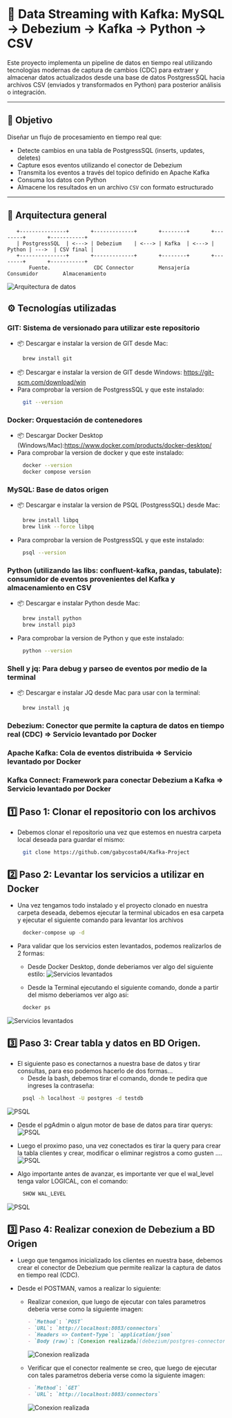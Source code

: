 # 🔄 Data Streaming with Kafka: MySQL → Debezium → Kafka → Python → CSV

Este proyecto implementa un pipeline de datos en tiempo real utilizando tecnologías modernas de captura de cambios (CDC) para extraer y almacenar datos actualizados desde una base de datos PostgressSQL hacia archivos CSV (enviados y transformados en Python) para posterior análisis o integración.

---

## 📌 Objetivo

Diseñar un flujo de procesamiento en tiempo real que:
- Detecte cambios en una tabla de PostgressSQL (inserts, updates, deletes)
- Capture esos eventos utilizando el conector de Debezium
- Transmita los eventos a través del topico definido en Apache Kafka
- Consuma los datos con Python
- Almacene los resultados en un archivo `CSV` con formato estructurado

---

## 🧱 Arquitectura general

```plaintext
   +---------------+       +-------------+       +--------+       +--------+       +-----------+
   | PostgressSQL  | <---> | Debezium    | <---> | Kafka  | <---> | Python | --->  | CSV final |
   +---------------+       +-------------+       +--------+       +--------+       +-----------+
       Fuente.              CDC Connector        Mensajería       Consumidor        Almacenamiento
```

![Arquitectura de datos](img/Arquitectura_de_datos.png)



## ⚙️ Tecnologías utilizadas


### GIT: Sistema de versionado para utilizar este repositorio
  - 📦 Descargar e instalar la version de GIT desde Mac:
```bash
     brew install git
```
  - 📦 Descargar e instalar la version de GIT desde Windows: https://git-scm.com/download/win 
  - Para comprobar la version de PostgressSQL y que este instalado:
```bash
     git --version
```


### Docker: Orquestación de contenedores
  - 📦 Descargar Docker Desktop (Windows/Mac):https://www.docker.com/products/docker-desktop/
  - Para comprobar la version de docker y que este instalado:

```bash
     docker --version
     docker compose version
```

### MySQL: Base de datos origen
  - 📦 Descargar e instalar la version de PSQL (PostgressSQL) desde Mac:
```bash
     brew install libpq
     brew link --force libpq
```
  - Para comprobar la version de PostgressSQL y que este instalado:
```bash
     psql --version
```

### Python (utilizando las libs: confluent-kafka, pandas, tabulate): consumidor de eventos provenientes del Kafka y almacenamiento en CSV
  - 📦 Descargar e instalar Python desde Mac:
```bash
     brew install python
     brew install pip3
```
  - Para comprobar la version de Python y que este instalado:
```bash
     python --version
```

### Shell y jq: Para debug y parseo de eventos por medio de la terminal
  - 📦 Descargar e instalar JQ desde Mac para usar con la terminal:
```bash
     brew install jq
```

### Debezium: Conector que permite la captura de datos en tiempo real (CDC) => Servicio levantado por Docker
### Apache Kafka: Cola de eventos distribuida => Servicio levantado por Docker
### Kafka Connect: Framework para conectar Debezium a Kafka => Servicio levantado por Docker


## 1️⃣ Paso 1: Clonar el repositorio con los archivos

- Debemos clonar el repositorio una vez que estemos en nuestra carpeta local deseada para guardar el mismo:
```bash
     git clone https://github.com/gabycosta04/Kafka-Project
```

## 2️⃣ Paso 2: Levantar los servicios a utilizar en Docker

- Una vez tengamos todo instalado y el proyecto clonado en nuestra carpeta deseada, debemos ejecutar la terminal ubicados en esa carpeta y ejecutar el siguiente comando para levantar los archivos
```bash
     docker-compose up -d
```

- Para validar que los servicios esten levantados, podemos realizarlos de 2 formas:
  - Desde Docker Desktop, donde deberiamos ver algo del siguiente estilo:
  ![Servicios levantados](img/Docker1.jpeg)

  - Desde la Terminal ejecutando el siguiente comando, donde a partir del mismo deberiamos ver algo asi:
```bash
     docker ps
```
  ![Servicios levantados](img/Docker2.jpeg)

## 3️⃣ Paso 3: Crear tabla y datos en BD Origen.
- El siguiente paso es conectarnos a nuestra base de datos y tirar consultas, para eso podemos hacerlo de dos formas...
  - Desde la bash, debemos tirar el comando, donde te pedira que ingreses la contraseña:
```bash
     psql -h localhost -U postgres -d testdb
```
  ![PSQL](img/PSQL1.jpeg)

  - Desde el pgAdmin o algun motor de base de datos para tirar querys:
  ![PSQL](img/PSQL2.jpeg)

- Luego el proximo paso, una vez conectados es tirar la query para crear la tabla clientes y crear, modificar o eliminar registros a como gusten ....
![PSQL](img/PSQL3.jpeg)

- Algo importante antes de avanzar, es importante ver que el wal_level tenga valor LOGICAL, con el comando:
```bash
     SHOW WAL_LEVEL
```
![PSQL](img/PSQL4.jpeg)

## 3️⃣ Paso 4: Realizar conexion de Debezium a BD Origen
- Luego que tengamos inicializado los clientes en nuestra base, debemos crear el conector de Debezium que permite realizar la captura de datos en tiempo real (CDC).

- Desde el POSTMAN, vamos a realizar lo siguiente:
  - Realizar conexion, que luego de ejecutar con tales parametros deberia verse como la siguiente imagen:
    ```markdown
    - `Method`: `POST` 
    - `URL`: `http://localhost:8083/connectors`      
    - `Headers => Content-Type`: `application/json`
    - `Body (raw)`: [Conexion realizada](debezium/postgres-connector.json)             
    ```
    ![Conexion realizada](img/POSTMAN1.jpeg)

  - Verificar que el conector realmente se creo, que luego de ejecutar con tales parametros deberia verse como la siguiente imagen:
    ```markdown
    - `Method`: `GET` 
    - `URL`: `http://localhost:8083/connectors`               
    ```
    ![Conexion realizada](img/POSTMAN2.jpeg)